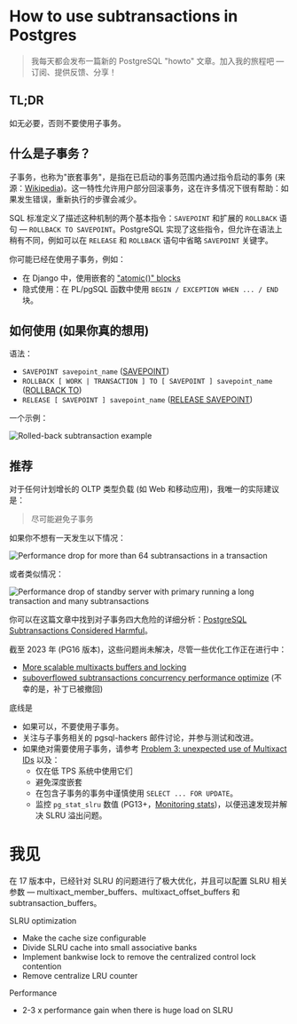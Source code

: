 # How to use subtransactions in Postgres

> 我每天都会发布一篇新的 PostgreSQL "howto" 文章。加入我的旅程吧 — 订阅、提供反馈、分享！

## TL;DR

如无必要，否则不要使用子事务。

## 什么是子事务？

子事务，也称为"嵌套事务"，是指在已启动的事务范围内通过指令启动的事务 (来源：[Wikipedia](https://en.wikipedia.org/wiki/Nested_transaction))。这一特性允许用户部分回滚事务，这在许多情况下很有帮助：如果发生错误，重新执行的步骤会减少。

SQL 标准定义了描述这种机制的两个基本指令：`SAVEPOINT` 和扩展的 `ROLLBACK` 语句 — `ROLLBACK TO SAVEPOINT`。PostgreSQL 实现了这些指令，但允许在语法上稍有不同，例如可以在 `RELEASE` 和 `ROLLBACK` 语句中省略 `SAVEPOINT` 关键字。

你可能已经在使用子事务，例如：

- 在 Django 中，使用嵌套的 ["atomic()" blocks](https://docs.djangoproject.com/en/5.0/topics/db/transactions/#savepoints)
- 隐式使用：在 PL/pgSQL 函数中使用 `BEGIN / EXCEPTION WHEN ... / END` 块。

## 如何使用 (如果你真的想用)

语法：

- `SAVEPOINT savepoint_name` ([SAVEPOINT](https://postgresql.org/docs/current/sql-savepoint.html))
- `ROLLBACK [ WORK | TRANSACTION ] TO [ SAVEPOINT ] savepoint_name` ([ROLLBACK TO](https://postgresql.org/docs/current/sql-rollback-to.html))
- `RELEASE [ SAVEPOINT ] savepoint_name` ([RELEASE SAVEPOINT](https://postgresql.org/docs/current/sql-release-savepoint.html))

一个示例：

![Rolled-back subtransaction example](https://gitlab.com/postgres-ai/postgresql-consulting/postgres-howtos/-/raw/main/files/0035_rolled_back_subtransaction_example.jpg)

## 推荐

对于任何计划增长的 OLTP 类型负载 (如 Web 和移动应用)，我唯一的实际建议是：

> 尽可能避免子事务

如果你不想有一天发生以下情况：

![Performance drop for more than 64 subtransactions in a transaction](https://gitlab.com/postgres-ai/postgresql-consulting/postgres-howtos/-/raw/main/files/0035_performance_drop_too_many_subtx.jpg)

或者类似情况：

![Performance drop of standby server with primary running a long transaction and many subtransactions](https://gitlab.com/postgres-ai/postgresql-consulting/postgres-howtos/-/raw/main/files/0035_standby_server_killed.jpg)

你可以在这篇文章中找到对子事务四大危险的详细分析：[PostgreSQL Subtransactions Considered Harmful](https://postgres.ai/blog/20210831-postgresql-subtransactions-considered-harmful)。

截至 2023 年 (PG16 版本)，这些问题尚未解决，尽管一些优化工作正在进行中：

- [More scalable multixacts buffers and locking](https://commitfest.postgresql.org/45/2627/)
- [suboverflowed subtransactions concurrency performance optimize](https://postgresql.org/message-id/flat/003201d79d7b%24189141f0%2449b3c5d0%24@tju.edu.cn) (不幸的是，补丁已被撤回)

底线是

- 如果可以，不要使用子事务。
- 关注与子事务相关的 pgsql-hackers 邮件讨论，并参与测试和改进。
- 如果绝对需要使用子事务，请参考 [Problem 3: unexpected use of Multixact IDs](https://postgres.ai/blog/20210831-postgresql-subtransactions-considered-harmful#problem-3-unexpected-use-of-multixact-ids) 以及：
  - 仅在低 TPS 系统中使用它们
  - 避免深度嵌套
  - 在包含子事务的事务中谨慎使用 `SELECT ... FOR UPDATE`。
  - 监控 `pg_stat_slru` 数值 (PG13+，[Monitoring stats](https://postgresql.org/docs/current/monitoring-stats.html))，以便迅速发现并解决 SLRU 溢出问题。
  

# 我见

在 17 版本中，已经针对 SLRU 的问题进行了极大优化，并且可以配置 SLRU 相关参数 — multixact_member_buffers、multixact_offset_buffers 和 subtransaction_buffers。

SLRU optimization

- Make the cache size configurable
- Divide SLRU cache into small associative banks
- Implement bankwise lock to remove the centralized control lock contention
- Remove centralize LRU counter

Performance

- 2-3 x performance gain when there is huge load on SLRU